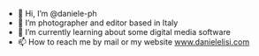 - 👋 Hi, I’m @daniele-ph
- 👀 I’m photographer and editor based in Italy
- 🌱 I’m currently learning about some digital media software
- 📫 How to reach me by mail or my website www.danielelisi.com

<!---
daniele-ph/daniele-ph is a ✨ special ✨ repository because its `README.md` (this file) appears on your GitHub profile.
You can click the Preview link to take a look at your changes.
--->
